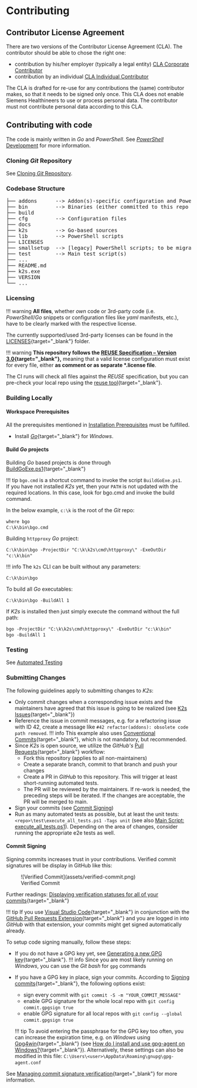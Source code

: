 <!--
SPDX-FileCopyrightText: © 2024 Siemens Healthineers AG
SPDX-License-Identifier: MIT
-->

# Contributing
## Contributor License Agreement
There are two versions of the Contributor License Agreement (CLA). 
The contributor should be able to chose the right one: 

* contribution by his/her employer (typically a legal entity) [CLA Corporate Contributor](./cla-corporate-contributor.md)
* contribution by an individual [CLA Individual Contributor](./cla-individual-contributor.md) 

The CLA is drafted for re-use for any contributions the (same) contributor makes, so that it needs to be signed only once.
This CLA does not enable Siemens Healthineers to use or process personal data. The contributor must not contribute personal data according to this CLA.

## Contributing with code
The code is mainly written in *Go* and *PowerShell*. See [*PowerShell* Development](powershell-dev.md) for more information.

### Cloning *Git* Repository
See [Cloning *Git* Repository](../../op-manual/getting-k2s.md#option-2-cloning-git-repository).

### Codebase Structure
<pre>
├── addons      --> Addon(s)-specific configuration and PowerShell scripts
├── bin         --> Binaries (either committed to this repo or dropped as build target)
├── build
├── cfg         --> Configuration files
├── docs
├── k2s         --> Go-based sources
├── lib         --> PowerShell scripts
├── LICENSES
├── smallsetup  --> [legacy] PowerShell scripts; to be migrated to "lib"
├── test        --> Main test script(s)
├── ...
├── README.md
├── k2s.exe
├── VERSION
└── ...
</pre>

### Licensing
!!! warning
    **All files**, whether *own* code or 3rd-party code (i.e. *PowerShell*/*Go* snippets or configuration files like *yaml* manifests, etc.), have to be clearly marked with the respective license.

The currently supported/used 3rd-party licenses can be found in the [LICENSES](https://github.com/Siemens-Healthineers/K2s/tree/main/LICENSES){target="_blank"} folder.

!!! warning
    **This repository follows the [REUSE Specification – Version 3.0](https://reuse.software/spec/){target="_blank"},** meaning that a valid license configuration must exist for every file, either **as comment or as separate \*.license file**.

The CI runs will check all files against the *REUSE* specification, but you can pre-check your local repo using the [reuse tool](https://github.com/fsfe/reuse-tool){target="_blank"}.

### Building Locally
#### Workspace Prerequisites
All the prerequisites mentioned in [Installation Prerequisites](../../op-manual/installing-k2s.md#prerequisites) must be fulfilled.

* Install [*Go*](https://go.dev/dl/){target="_blank"} for *Windows*.

#### Build *Go* projects
Building *Go* based projects is done through [BuildGoExe.ps1](https://github.com/Siemens-Healthineers/K2s/blob/main/smallsetup/common/BuildGoExe.ps1){target="_blank"}

!!! tip
    `bgo.cmd` is a shortcut command to invoke the script `BuildGoExe.ps1`.<br/>
    If you have not installed *K2s* yet, then your `PATH` is not updated with the required locations. In this case, look for bgo.cmd and invoke the build command.

In the below example, `c:\k` is the root of the *Git* repo:
```console
where bgo
C:\k\bin\bgo.cmd
```

Building `httpproxy` *Go* project:
```console
C:\k\bin\bgo -ProjectDir "C:\k\k2s\cmd\httpproxy\" -ExeOutDir "c:\k\bin"
```

!!! info
    The `k2s` CLI can be built without any parameters:
```console
C:\k\bin\bgo
```

To build all *Go* executables:
```console
C:\k\bin\bgo -BuildAll 1
```

If *K2s* is installed then just simply execute the command without the full path:
```console
bgo -ProjectDir "C:\k\k2s\cmd\httpproxy\" -ExeOutDir "c:\k\bin"
bgo -BuildAll 1
```

### Testing 
See [Automated Testing](automated-testing.md)

### Submitting Changes
The following guidelines apply to submitting changes to *K2s*:

- Only commit changes when a corresponding issue exists and the maintainers have agreed that this issue is going to be realized (see [K2s Issues](https://github.com/Siemens-Healthineers/K2s/issues){target="_blank"})
- Reference the issue in commit messages, e.g. for a refactoring issue with ID 42, create a message like `#42 refactor(addons): obsolete code path removed`. 
!!! info
    This example also uses [Conventional Commits](https://www.conventionalcommits.org/en/v1.0.0/){target="_blank"}, which is not mandatory, but recommended.
- Since *K2s* is open source, we utilize the *GitHub's* [Pull Requests](https://docs.github.com/en/pull-requests){target="_blank"} workflow:
    - Fork this repository (applies to all non-maintainers)
    - Create a separate branch, commit to that branch and push your changes
    - Create a PR in *GitHub* to this repository. This will trigger at least short-running automated tests.
    - The PR will be reviewed by the maintainers. If re-work is needed, the preceding steps will be iterated. If the changes are acceptable, the PR will be merged to main.
- Sign your commits (see [Commit Signing](#commit-signing))
- Run as many automated tests as possible, but at least the unit tests: `<repo>\test\execute_all_tests.ps1 -Tags unit` (see also [Main Script: execute_all_tests.ps1](automated-testing.md#main-script-execute_all_testsps1)). Depending on the area of changes, consider running the appropriate e2e tests as well.

#### Commit Signing
Signing commits increases trust in your contributions. Verified commit signatures will be display in GitHub like this:

<figure markdown="span">
  ![Verified Commit](assets/verified-commit.png)
  <figcaption>Verified Commit</figcaption>
</figure>
  
Further readings: [Displaying verification statuses for all of your commits](https://docs.github.com/en/authentication/managing-commit-signature-verification/displaying-verification-statuses-for-all-of-your-commits){target="_blank"}

!!! tip
    If you use [Visual Studio Code](https://code.visualstudio.com/){target="_blank"} in conjunction with the [GitHub Pull Requests Extension](https://marketplace.visualstudio.com/items?itemName=GitHub.vscode-pull-request-github){target="_blank"} and you are logged in into *GitHub* with that extension, your commits might get signed automatically already.

To setup code signing manually, follow these steps:

- If you do not have a GPG key yet, see [Generating a new GPG key](https://docs.github.com/en/authentication/managing-commit-signature-verification/generating-a-new-gpg-key){target="_blank"}.
!!! info
    Since you are most likely running on *Windows*, you can use the *Git bash* for `gpg` commands
- If you have a GPG key in place, sign your commits. According to [Signing commits](https://docs.github.com/en/authentication/managing-commit-signature-verification/signing-commits){target="_blank"}, the following options exist:
    - sign every commit with `git commit -S -m "YOUR_COMMIT_MESSAGE"`
    - enable GPG signature for the whole local repo with `git config commit.gpgsign true`
    - enable GPG signature for all local repos with `git config --global commit.gpgsign true`
    
    !!! tip
        To avoid entering the passphrase for the GPG key too often, you can increase the expiration time, e.g. on *Windows* using [Gpg4win](https://gpg4win.org/download.html){target="_blank"} (see [How do I install and use gpg-agent on Windows?](https://stackoverflow.com/a/66821816){target="_blank"}). Alternatively, these settings can also be modified in this file: `C:\Users\<user>\AppData\Roaming\gnupg\gpg-agent.conf`

See [Managing commit signature verification](https://docs.github.com/en/authentication/managing-commit-signature-verification){target="_blank"} for more information.
